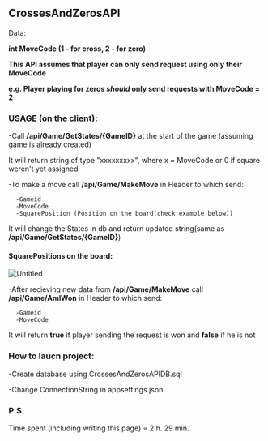## CrossesAndZerosAPI

Data:

**int MoveCode (1 - for cross, 2 - for zero)**

**This API assumes that player can only send request using only their MoveCode** 

**e.g. Player playing for zeros *should* only send requests with MoveCode = 2**


### USAGE (on the client):

-Call **/api/Game/GetStates/{GameID}** at the start of the game (assuming game is already created)

It will return string of type "xxxxxxxxx", where x = MoveCode or 0 if square weren't yet assigned

-To make a move call **/api/Game/MakeMove** in Header to which send:

      -Gameid
      -MoveCode
      -SquarePosition (Position on the board(check example below))
      
 It will change the States in db and return updated string(same as **/api/Game/GetStates/{GameID}**)

#### SquarePositions on the board:

![Untitled](https://user-images.githubusercontent.com/94042423/224344885-038dcd33-4f9a-49c6-919a-5de1e92ada39.png)

-After recieving new data from **/api/Game/MakeMove** call **/api/Game/AmIWon** in Header to which send:

      -Gameid
      -MoveCode

It will return **true** if player sending the request is won and **false** if he is not

### How to laucn project:

-Create database using CrossesAndZerosAPIDB.sql

-Change ConnectionString in appsettings.json

### P.S.
Time spent (including writing this page) = 2 h. 29 min.


